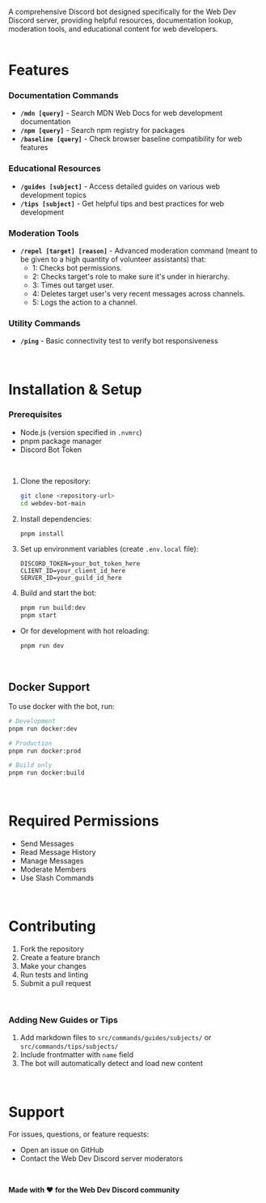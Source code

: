 A comprehensive Discord bot designed specifically for the Web Dev Discord server, providing helpful resources, documentation lookup, moderation tools, and educational content for web developers.
<br>
<br>

# Features


### Documentation Commands
- **`/mdn [query]`** - Search MDN Web Docs for web development documentation
- **`/npm [query]`** - Search npm registry for packages
- **`/baseline [query]`** - Check browser baseline compatibility for web features


### Educational Resources
- **`/guides [subject]`** - Access detailed guides on various web development topics
- **`/tips [subject]`** - Get helpful tips and best practices for web development


### Moderation Tools
- **`/repel [target] [reason]`** - Advanced moderation command (meant to be given to a high quantity of volunteer assistants) that:
  - 1: Checks bot permissions.
  - 2: Checks target's role to make sure it's under in hierarchy.
  - 3: Times out target user.
  - 4: Deletes target user's very recent messages across channels.
  - 5: Logs the action to a channel.


### Utility Commands
- **`/ping`** - Basic connectivity test to verify bot responsiveness

<br>

# Installation & Setup

### Prerequisites
- Node.js (version specified in `.nvmrc`)
- pnpm package manager
- Discord Bot Token

<br>


1. Clone the repository:
   ```bash
   git clone <repository-url>
   cd webdev-bot-main
   ```

2. Install dependencies:
   ```bash
   pnpm install
   ```

3. Set up environment variables (create `.env.local` file):
   ```
   DISCORD_TOKEN=your_bot_token_here
   CLIENT_ID=your_client_id_here
   SERVER_ID=your_guild_id_here
   ```

4. Build and start the bot:
   ```bash
   pnpm run build:dev
   pnpm start
   ```

- Or for development with hot reloading:
  ```bash
  pnpm run dev
  ```

<br>


## Docker Support
To use docker with the bot, run:
```bash
# Development
pnpm run docker:dev

# Production
pnpm run docker:prod

# Build only
pnpm run docker:build
```

<br>




# Required Permissions

- Send Messages
- Read Message History
- Manage Messages
- Moderate Members
- Use Slash Commands

<br>


# Contributing

1. Fork the repository
2. Create a feature branch
3. Make your changes
4. Run tests and linting
5. Submit a pull request

<br>


### Adding New Guides or Tips
1. Add markdown files to `src/commands/guides/subjects/` or `src/commands/tips/subjects/`
2. Include frontmatter with `name` field
3. The bot will automatically detect and load new content

<br>

# Support

For issues, questions, or feature requests:
- Open an issue on GitHub
- Contact the Web Dev Discord server moderators

<br>


**Made with ❤️ for the Web Dev Discord community**
